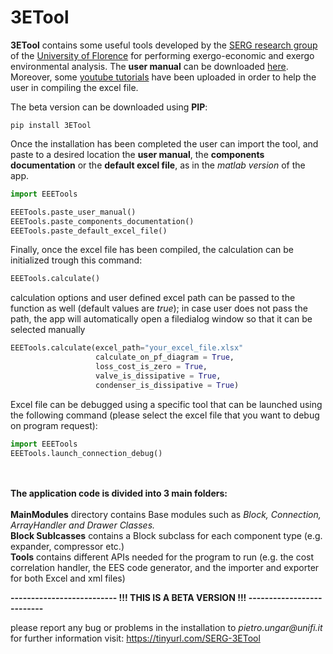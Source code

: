# 3ETool

__3ETool__ contains some useful tools developed by the [SERG research group](https://www.dief.unifi.it/vp-177-serg-group-english-version.html) 
of the [University of Florence](https://www.unifi.it/changelang-eng.html) for performing exergo-economic and exergo environmental analysis. The __user manual__ can be downloaded [here](https://firebasestorage.googleapis.com/v0/b/etapp-serggroup.appspot.com/o/3ETool_res%2FOther%2FUser%20Guide-eng.pdf?alt=media&token=db51ff1e-4c63-48b9-8b42-322a2eee44da). Moreover, some [youtube tutorials](https://www.youtube.com/playlist?list=PLj6A7PjCJLfa9xNOFwRc3D_XroWhKlptj) have been uploaded in order to help the user in compiling the excel file.

The beta version can be downloaded using __PIP__:

```
pip install 3ETool
```
Once the installation has been completed the user can import the tool, and paste to a desired location the __user manual__, the __components documentation__ or the __default excel file__, as in the _matlab version_ of the app.
```python
import EEETools

EEETools.paste_user_manual()
EEETools.paste_components_documentation()
EEETools.paste_default_excel_file()
```
Finally, once the excel file has been compiled, the calculation can be initialized trough this command:
```python
EEETools.calculate()
```
calculation options and user defined excel path can be passed to the function as well (default values are _true_); in case user does not pass the path, the app will automatically open a filedialog window so that it can be selected manually
```python
EEETools.calculate(excel_path="your_excel_file.xlsx"
                   calculate_on_pf_diagram = True, 
                   loss_cost_is_zero = True, 
                   valve_is_dissipative = True, 
                   condenser_is_dissipative = True)
```
Excel file can be debugged using a specific tool that can be launched using the following command (please select the 
excel file that you want to debug on program request):
```python
import EEETools
EEETools.launch_connection_debug()
```
<br/><br/>
__The application code is divided into 3 main folders:__<br/><br/>
__MainModules__ directory contains Base modules such as _Block, Connection, ArrayHandler and Drawer Classes._<br/>
__Block Sublcasses__ contains a Block subclass for each component type (e.g. expander, compressor etc.)<br/>
__Tools__ contains different APIs needed for the program to run (e.g. the cost correlation handler, 
the EES code generator, and the importer and exporter for both Excel and xml files)

__-------------------------- !!! THIS IS A BETA VERSION !!! --------------------------__ 

please report any bug or problems in the installation to _pietro.ungar@unifi.it_<br/>
for further information visit: https://tinyurl.com/SERG-3ETool
